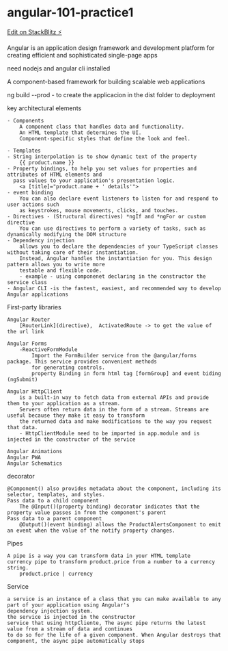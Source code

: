 # angular-101-practice1

[Edit on StackBlitz ⚡️](https://stackblitz.com/edit/angular-101-practice1)

Angular is an application design framework and development platform for creating efficient 
and sophisticated single-page apps

need nodejs and angular cli installed

A component-based framework for building scalable web applications

ng build --prod   - to create the applicacion in the dist folder to deployment

key architectural elements

    - Components
        A component class that handles data and functionality.
        An HTML template that determines the UI.
        Component-specific styles that define the look and feel.

    - Templates
    - String interpolation is to show dynamic text of the property
        {{ product.name }}
    - Property bindings, to help you set values for properties and attributes of HTML elements and 
      pass values to your application's presentation logic.
        <a [title]="product.name + ' details'">
    - event binding
        You can also declare event listeners to listen for and respond to user actions such 
        as keystrokes, mouse movements, clicks, and touches.
    - Directives - (Structural directives) *ngIf and *ngFor or custom directive
        You can use directives to perform a variety of tasks, such as dynamically modifying the DOM structure
    - Dependency injection 
        allows you to declare the dependencies of your TypeScript classes without taking care of their instantiation. 
        Instead, Angular handles the instantiation for you. This design pattern allows you to write more 
        testable and flexible code.
        - example - using componenet declaring in the constructor the service class
    - Angular CLI -is the fastest, easiest, and recommended way to develop Angular applications

First-party libraries

    Angular Router  
        [RouterLink](directive),  ActivatedRoute -> to get the value of the url link

    Angular Forms
        -ReactiveFormModule
            Import the FormBuilder service from the @angular/forms package. This service provides convenient methods 
            for generating controls.
            property Binding in form html tag [formGroup] and event biding (ngSubmit)

    Angular HttpClient
        is a built-in way to fetch data from external APIs and provide them to your application as a stream.
        Servers often return data in the form of a stream. Streams are useful because they make it easy to transform
        the returned data and make modifications to the way you request that data.
        - HttpClientModule need to be imported in app.module and is injected in the constructor of the service
        
    Angular Animations
    Angular PWA
    Angular Schematics

decorator 

    @Component() also provides metadata about the component, including its selector, templates, and styles.
    Pass data to a child component
        The @Input()(property binding) decorator indicates that the property value passes in from the component's parent
    Pass data to a parent component
        @Output()(event binding) allows the ProductAlertsComponent to emit an event when the value of the notify property changes.

Pipes

    A pipe is a way you can transform data in your HTML template
    currency pipe to transform product.price from a number to a currency string.
        product.price | currency

Service

    a service is an instance of a class that you can make available to any part of your application using Angular's
    dependency injection system.
    the service is injected in the constructor
    service that using httpCliente, The async pipe returns the latest value from a stream of data and continues 
    to do so for the life of a given component. When Angular destroys that component, the async pipe automatically stops
